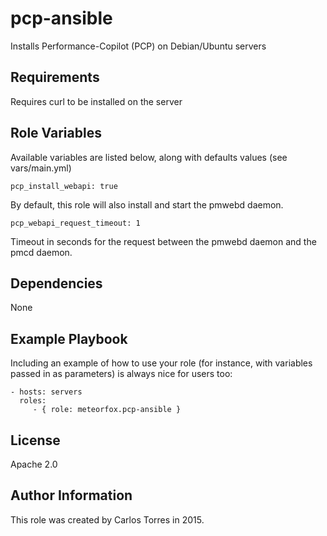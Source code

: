 pcp-ansible
=========

Installs Performance-Copilot (PCP) on Debian/Ubuntu servers

Requirements
------------

Requires curl to be installed on the server

Role Variables
--------------

Available variables are listed below, along with defaults values (see vars/main.yml)

`pcp_install_webapi: true`

By default, this role will also install and start the pmwebd daemon.

`pcp_webapi_request_timeout: 1`

Timeout in seconds for the request between the pmwebd daemon and the pmcd daemon.


Dependencies
------------

None

Example Playbook
----------------

Including an example of how to use your role (for instance, with variables passed in as parameters) is always nice for users too:

    - hosts: servers
      roles:
         - { role: meteorfox.pcp-ansible }

License
-------

Apache 2.0

Author Information
------------------

This role was created by Carlos Torres in 2015.